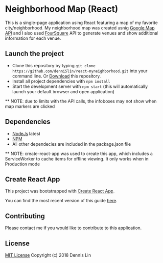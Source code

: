 # Neighborhood Map (React)

This is a single-page application using React featuring a map of my favorite city/neighborhood. My neighborhood map was created usnig [Google Map API](https://developers.google.com/maps/documentation/) and I also used [FourSquare](https://developer.foursquare.com/) API to generate venues and show additional information for each venue.

## Launch the project

- Clone this repository by typing `git clone https://github.com/denni5lin/react-myneighborhood.git` into your command line. Or [Download](https://github.com/denni5lin/react-myneighborhood/archive/master.zip) this repository.
- Install all project dependencies with `npm install`
- Start the development server with `npm start` (this will automatically launch your default browser and open application)

\*\* NOTE: due to limits with the API calls, the infoboxes may not show when map markers are clicked

## Dependencies

- [NodeJs](https://nodejs.org/en/) latest
- [NPM](https://www.npmjs.com/)
- All other dependecies are included in the package.json file

\*\* NOTE: create-react-app was used to create this app, which includes a ServiceWorker to cache items for offline viewing. It only works when in Production mode

## Create React App

This project was bootstrapped with [Create React App](https://github.com/facebook/create-react-app).

You can find the most recent version of this guide [here](https://github.com/facebook/create-react-app/blob/master/packages/react-scripts/template/README.md).

## Contributing

Please contact me if you would like to contribute to this application.

## License

[MIT License](http://rem.mit-license.org) Copyright (c) 2018 Dennis Lin
